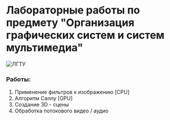 # Лабораторные работы по предмету "Организация графических систем и систем мультимедиа"
![ЛГТУ](http://www.stu.lipetsk.ru/assets/i/design/logo_small.jpg)
### Работы:
1. Применение фильтров к изображению [CPU]
1. Алгоритм Canny [GPU]
1. Создание 3D - сцены
1. Обработка потокового видео / аудио